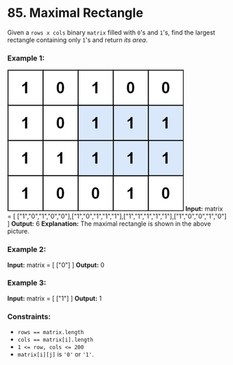 # 85. Maximal Rectangle

Given a `rows x cols` binary `matrix` filled with `0`'s and `1`'s, find the largest rectangle containing only `1`'s and return *its area*.


### Example 1:
![](images/maximal.jpg)
**Input:** matrix = [ ["1","0","1","0","0"],["1","0","1","1","1"],["1","1","1","1","1"],["1","0","0","1","0"] ]
**Output:** 6
**Explanation:** The maximal rectangle is shown in the above picture.

### Example 2:
**Input:** matrix = [ ["0"] ]
**Output:** 0

### Example 3:
**Input:** matrix = [ ["1"] ]
**Output:** 1
 

### Constraints:
- `rows == matrix.length`
- `cols == matrix[i].length`
- `1 <= row, cols <= 200`
- `matrix[i][j]` is `'0'` or `'1'`.